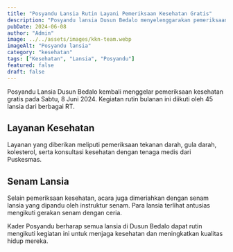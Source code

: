 ```yaml
---
title: "Posyandu Lansia Rutin Layani Pemeriksaan Kesehatan Gratis"
description: "Posyandu lansia Dusun Bedalo menyelenggarakan pemeriksaan kesehatan gratis setiap bulan untuk meningkatkan kesehatan para lansia."
pubDate: 2024-06-08
author: "Admin"
image: ../../assets/images/kkn-team.webp
imageAlt: "Posyandu lansia"
category: "kesehatan"
tags: ["Kesehatan", "Lansia", "Posyandu"]
featured: false
draft: false
---
```


Posyandu Lansia Dusun Bedalo kembali menggelar pemeriksaan kesehatan gratis pada Sabtu, 8 Juni 2024. Kegiatan rutin bulanan ini diikuti oleh 45 lansia dari berbagai RT.

## Layanan Kesehatan

Layanan yang diberikan meliputi pemeriksaan tekanan darah, gula darah, kolesterol, serta konsultasi kesehatan dengan tenaga medis dari Puskesmas.

## Senam Lansia

Selain pemeriksaan kesehatan, acara juga dimeriahkan dengan senam lansia yang dipandu oleh instruktur senam. Para lansia terlihat antusias mengikuti gerakan senam dengan ceria.

Kader Posyandu berharap semua lansia di Dusun Bedalo dapat rutin mengikuti kegiatan ini untuk menjaga kesehatan dan meningkatkan kualitas hidup mereka.
